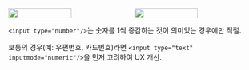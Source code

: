 <section style='display:flex'>
  <img width='50%' src='https://user-images.githubusercontent.com/50111853/188340222-232ff7a0-e1a1-422f-9d95-2cea8a9a66ac.png' />
  <img width='50%' src='https://user-images.githubusercontent.com/50111853/202850382-0ef44038-011b-4264-a203-c465affaea4f.jpeg' />
</section>

`<input type="number"/>`는 숫자를 1씩 증감하는 것이 의미있는 경우에만 적절. 

보통의 경우(예: 우편번호, 카드번호)라면 `<input type="text" inputmode="numeric"/>`을 먼저 고려하여 UX 개선.

